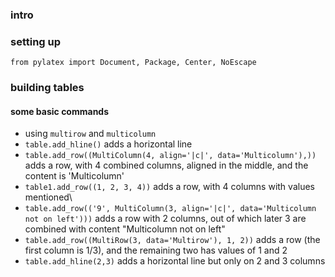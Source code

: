 ### intro


### setting up
`from pylatex import Document, Package, Center, NoEscape`

### building tables

#### some basic commands
- using `multirow` and `multicolumn`
- `table.add_hline()` adds a horizontal line
- `table.add_row((MultiColumn(4, align='|c|', data='Multicolumn'),))` adds a row, with 4 combined columns, aligned in the middle, and the content is 'Multicolumn'
- `table1.add_row((1, 2, 3, 4))` adds a row, with 4 columns with values mentioned\
- `table.add_row(('9', MultiColumn(3, align='|c|', data='Multicolumn not on left')))` adds a row with 2 columns, out of which later 3 are combined with content "Multicolumn not on left"
- `table.add_row((MultiRow(3, data='Multirow'), 1, 2))` adds a row (the first column is 1/3), and the remaining two has values of 1 and 2
- `table.add_hline(2,3)` adds a horizontal line but only on 2 and 3 columns